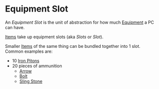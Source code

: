 # Equipment Slot

An *Equipment Slot* is the unit of abstraction for how much [Equipment](Equipment.md) a PC can have.

[Items](../../Items%20and%20Gear/Items.md) take up equipment slots (aka *Slots* or *Slot*).

Smaller [Items](../../Items%20and%20Gear/Items.md) of the same thing can be bundled together into 1 slot. Common examples are:

- 10 [Iron Pitons](../../Items%20and%20Gear/Gear/10%20Coins/Iron%20Piton.md)
- 20 pieces of ammunition
	- [Arrow](../../Items%20and%20Gear/Weapons/Ammo/Arrow.md)
	- [Bolt](../../Items%20and%20Gear/Weapons/Ammo/Bolt.md)
	- [Sling Stone](../../Items%20and%20Gear/Weapons/Ammo/Sling%20Stone.md)
